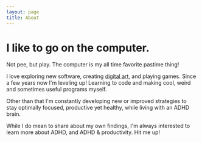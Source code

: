 ```yaml
---
layout: page
title: About
---
```

# I like to go on the computer.
Not pee, but play. The computer is my all time favorite pastime thing! 

I love exploring new software, creating  [digital art](https://www.artstation.com/kompjoeterjonk), and playing games. Since a few years now I'm leveling up! Learning to code and making cool, weird and sometimes useful programs myself.

Other than that I'm constantly developing new or improved strategies to stay optimally focused, productive yet healthy, while living with an ADHD brain. 

While I do mean to share about my own findings, I'm always interested to learn more about ADHD, and ADHD & productivity. Hit me up!